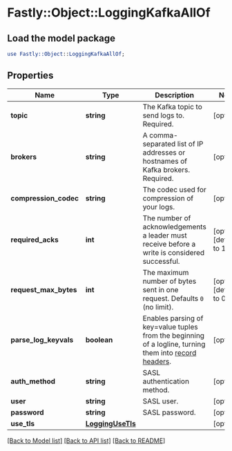# Fastly::Object::LoggingKafkaAllOf

## Load the model package
```perl
use Fastly::Object::LoggingKafkaAllOf;
```

## Properties
Name | Type | Description | Notes
------------ | ------------- | ------------- | -------------
**topic** | **string** | The Kafka topic to send logs to. Required. | [optional] 
**brokers** | **string** | A comma-separated list of IP addresses or hostnames of Kafka brokers. Required. | [optional] 
**compression_codec** | **string** | The codec used for compression of your logs. | [optional] 
**required_acks** | **int** | The number of acknowledgements a leader must receive before a write is considered successful. | [optional] [default to 1]
**request_max_bytes** | **int** | The maximum number of bytes sent in one request. Defaults `0` (no limit). | [optional] [default to 0]
**parse_log_keyvals** | **boolean** | Enables parsing of key&#x3D;value tuples from the beginning of a logline, turning them into [record headers](https://cwiki.apache.org/confluence/display/KAFKA/KIP-82+-+Add+Record+Headers). | [optional] 
**auth_method** | **string** | SASL authentication method. | [optional] 
**user** | **string** | SASL user. | [optional] 
**password** | **string** | SASL password. | [optional] 
**use_tls** | [**LoggingUseTls**](LoggingUseTls.md) |  | [optional] 

[[Back to Model list]](../README.md#documentation-for-models) [[Back to API list]](../README.md#documentation-for-api-endpoints) [[Back to README]](../README.md)


